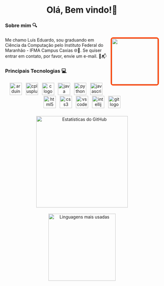 <h1 align="center">Olá, Bem vindo!👋</h1>



###


###

<h3 align="left">Sobre mim 🔍</h3>

###

<img align="right" height="150" src="https://i.gifer.com/9Wmb.gif" style="border: 4px solid #FF4500; border-radius: 8px;" />

###

<p align="left">Me chamo Luis Eduardo, sou graduando em Ciência da Computação pelo Instituto Federal do Maranhão - IFMA Campus Caxias 🌐👾.  Se quiser entrar em contato, por favor, envie um e-mail. 📧📬</p>

###

<h3 align="left">Principais Tecnologias 💻</h3>

###


<div align="center">
  <img src="https://cdn.jsdelivr.net/gh/devicons/devicon/icons/arduino/arduino-original.svg" height="40" alt="arduino logo"  />
  <img width="5" />
  <img src="https://cdn.jsdelivr.net/gh/devicons/devicon/icons/cplusplus/cplusplus-original.svg" height="40" alt="cplusplus logo"  />
  <img width="5" />
  <img src="https://cdn.jsdelivr.net/gh/devicons/devicon/icons/c/c-original.svg" height="40" alt="c logo"  />
  <img width="5" />
  <img src="https://cdn.jsdelivr.net/gh/devicons/devicon/icons/java/java-original.svg" height="40" alt="java logo"  />
  <img width="5" />
  <img src="https://cdn.jsdelivr.net/gh/devicons/devicon/icons/python/python-original.svg" height="40" alt="python logo"  />
  <img width="5" />
  <img src="https://cdn.jsdelivr.net/gh/devicons/devicon/icons/javascript/javascript-original.svg" height="40" alt="javascript logo"  />
  <img width="5" />
  <img src="https://cdn.jsdelivr.net/gh/devicons/devicon/icons/html5/html5-original.svg" height="40" alt="html5 logo"  />
  <img width="5" />
  <img src="https://cdn.jsdelivr.net/gh/devicons/devicon/icons/css3/css3-original.svg" height="40" alt="css3 logo"  />
  <img width="5" />
  <img src="https://cdn.jsdelivr.net/gh/devicons/devicon/icons/vscode/vscode-original.svg" height="40" alt="vscode logo"  />
  <img width="5" />
  <img src="https://cdn.jsdelivr.net/gh/devicons/devicon/icons/intellij/intellij-original.svg" height="40" alt="intellij logo"  />
  <img width="5" />
  <img src="https://cdn.jsdelivr.net/gh/devicons/devicon/icons/git/git-original.svg" height="40" alt="git logo"  />
</div>

###


<div align="center" style="margin-bottom: 20px;">
  <img src="https://github-readme-stats.vercel.app/api?username=LuisEduardoS23&show_icons=true&include_all_commits=true&count_private=true&hide_title=false&hide_rank=false&disable_animations=false&theme=default&locale=pt-br&hide_border=false&bg_color=000000&title_color=FF4500&text_color=FF4500&icon_color=FF4500" height="300" alt="Estatísticas do GitHub" />
</div>

<div align="center" style="margin-bottom: 20px;">
  <img src="https://github-readme-stats.vercel.app/api/top-langs/?username=LuisEduardoS23&layout=compact&hide_border=false&bg_color=000000&title_color=FF4500&text_color=FF4500&icon_color=FF4500" height="220" alt="Linguagens mais usadas" />
</div>








